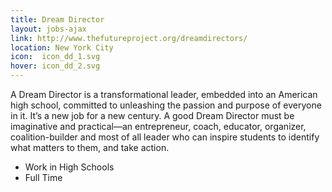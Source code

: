 ```yaml
---
title: Dream Director
layout: jobs-ajax
link: http://www.thefutureproject.org/dreamdirectors/
location: New York City
icon:  icon_dd_1.svg
hover: icon_dd_2.svg
---
```


A Dream Director is a transformational leader, embedded into an American high school, committed to unleashing the passion and purpose of everyone in it. It’s a new job for a new century. A good Dream Director must be imaginative and practical—an entrepreneur, coach, educator, organizer, coalition-builder and most of all leader who can inspire students to identify what matters to them, and take action.

- Work in High Schools
- Full Time